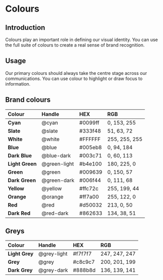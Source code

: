 # Colours

## Introduction

Colours play an important role in defining our visual identity. You can use the full suite of colours to create a real sense of brand recognition.

## Usage

Our primary colours should always take the centre stage across our communications. You can use colour to highlight or draw focus to information.

## Brand colours

| Colour | Handle | HEX | RGB |
| :--- | :--- | :--- | :--- |
| **Cyan** | @cyan | #0099ff | 0, 153, 255 |
| **Slate** | @slate | #333f48 | 51, 63, 72 |
| **White** | @white | #FFFFFF | 255, 255, 255 |
| **Blue** | @blue | #005eb8 | 0, 94, 184 |
| **Dark Blue** | @blue-dark | #003c71 | 0, 60, 113 |
| **Light Green** | @green-light | #b4e100 | 180, 225, 0 |
| **Green** | @green | #009639 | 0, 150, 57 |
| **Dark Green** | @green-dark | #006f44 | 0, 111, 68 |
| **Yellow** | @yellow | #ffc72c | 255, 199, 44 |
| **Orange** | @orange | #ff7a00 | 255, 122, 0 |
| **Red** | @red | #d50032 | 213, 0, 50 |
| **Dark Red** | @red-dark | #862633 | 134, 38, 51 |

## Greys

| Colour | Handle | HEX | RGB |
| :--- | :--- | :--- | :--- |
| **Light Grey** | @grey-light | #f7f7f7 | 247, 247, 247 |
| **Grey** | @grey | #c8c9c7 | 200, 201, 199 |
| **Dark Grey** | @grey-dark | #888b8d | 136, 139, 141 |
